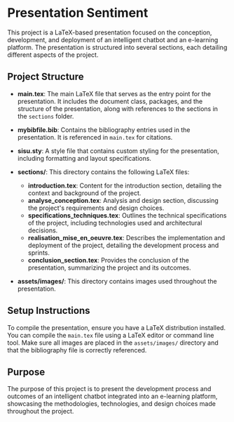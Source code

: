 # Presentation Sentiment

This project is a LaTeX-based presentation focused on the conception, development, and deployment of an intelligent chatbot and an e-learning platform. The presentation is structured into several sections, each detailing different aspects of the project.

## Project Structure

- **main.tex**: The main LaTeX file that serves as the entry point for the presentation. It includes the document class, packages, and the structure of the presentation, along with references to the sections in the `sections` folder.
  
- **mybibfile.bib**: Contains the bibliography entries used in the presentation. It is referenced in `main.tex` for citations.

- **sisu.sty**: A style file that contains custom styling for the presentation, including formatting and layout specifications.

- **sections/**: This directory contains the following LaTeX files:
  - **introduction.tex**: Content for the introduction section, detailing the context and background of the project.
  - **analyse_conception.tex**: Analysis and design section, discussing the project's requirements and design choices.
  - **specifications_techniques.tex**: Outlines the technical specifications of the project, including technologies used and architectural decisions.
  - **realisation_mise_en_oeuvre.tex**: Describes the implementation and deployment of the project, detailing the development process and sprints.
  - **conclusion_section.tex**: Provides the conclusion of the presentation, summarizing the project and its outcomes.

- **assets/images/**: This directory contains images used throughout the presentation.

## Setup Instructions

To compile the presentation, ensure you have a LaTeX distribution installed. You can compile the `main.tex` file using a LaTeX editor or command line tool. Make sure all images are placed in the `assets/images/` directory and that the bibliography file is correctly referenced.

## Purpose

The purpose of this project is to present the development process and outcomes of an intelligent chatbot integrated into an e-learning platform, showcasing the methodologies, technologies, and design choices made throughout the project.